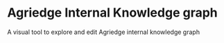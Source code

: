 # Agriedge Internal Knowledge graph 
A visual tool to explore and edit Agriedge internal knowledge graph

